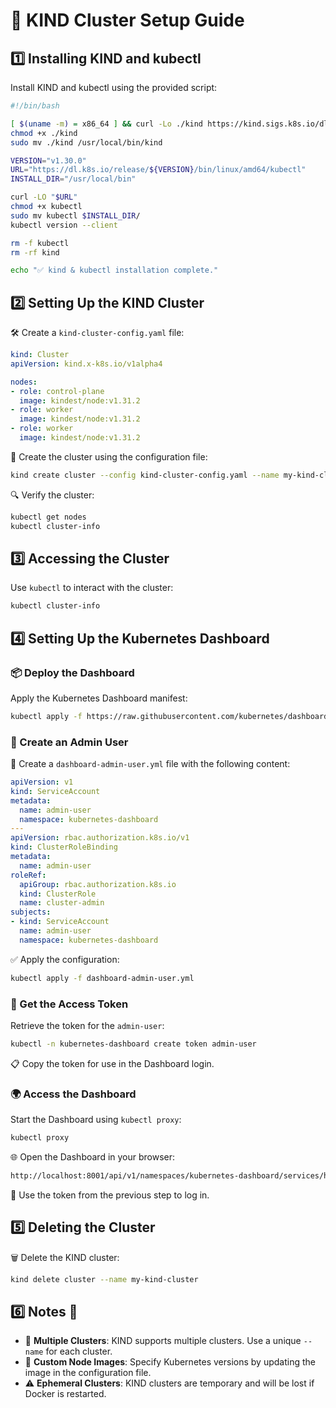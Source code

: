 # 🚀 KIND Cluster Setup Guide

## 1️⃣ Installing KIND and kubectl

Install KIND and kubectl using the provided script:

```bash
#!/bin/bash

[ $(uname -m) = x86_64 ] && curl -Lo ./kind https://kind.sigs.k8s.io/dl/v0.27.0/kind-linux-amd64
chmod +x ./kind
sudo mv ./kind /usr/local/bin/kind

VERSION="v1.30.0"
URL="https://dl.k8s.io/release/${VERSION}/bin/linux/amd64/kubectl"
INSTALL_DIR="/usr/local/bin"

curl -LO "$URL"
chmod +x kubectl
sudo mv kubectl $INSTALL_DIR/
kubectl version --client

rm -f kubectl
rm -rf kind

echo "✅ kind & kubectl installation complete."
```

## 2️⃣ Setting Up the KIND Cluster

🛠️ Create a `kind-cluster-config.yaml` file:

```yaml
kind: Cluster
apiVersion: kind.x-k8s.io/v1alpha4

nodes:
- role: control-plane
  image: kindest/node:v1.31.2
- role: worker
  image: kindest/node:v1.31.2
- role: worker
  image: kindest/node:v1.31.2
```

🚀 Create the cluster using the configuration file:

```bash
kind create cluster --config kind-cluster-config.yaml --name my-kind-cluster
```

🔍 Verify the cluster:

```bash
kubectl get nodes
kubectl cluster-info
```

## 3️⃣ Accessing the Cluster

Use `kubectl` to interact with the cluster:

```bash
kubectl cluster-info
```

## 4️⃣ Setting Up the Kubernetes Dashboard

### 📦 Deploy the Dashboard

Apply the Kubernetes Dashboard manifest:

```bash
kubectl apply -f https://raw.githubusercontent.com/kubernetes/dashboard/v2.7.0/aio/deploy/recommended.yaml
```

### 👤 Create an Admin User

📝 Create a `dashboard-admin-user.yml` file with the following content:

```yaml
apiVersion: v1
kind: ServiceAccount
metadata:
  name: admin-user
  namespace: kubernetes-dashboard
---
apiVersion: rbac.authorization.k8s.io/v1
kind: ClusterRoleBinding
metadata:
  name: admin-user
roleRef:
  apiGroup: rbac.authorization.k8s.io
  kind: ClusterRole
  name: cluster-admin
subjects:
- kind: ServiceAccount
  name: admin-user
  namespace: kubernetes-dashboard
```

✅ Apply the configuration:

```bash
kubectl apply -f dashboard-admin-user.yml
```

### 🔑 Get the Access Token

Retrieve the token for the `admin-user`:

```bash
kubectl -n kubernetes-dashboard create token admin-user
```

📋 Copy the token for use in the Dashboard login.

### 🌍 Access the Dashboard

Start the Dashboard using `kubectl proxy`:

```bash
kubectl proxy
```

🌐 Open the Dashboard in your browser:

```bash
http://localhost:8001/api/v1/namespaces/kubernetes-dashboard/services/https:kubernetes-dashboard:/proxy/
```

🔑 Use the token from the previous step to log in.

## 5️⃣ Deleting the Cluster

🗑️ Delete the KIND cluster:

```bash
kind delete cluster --name my-kind-cluster
```

## 6️⃣ Notes 📝

- 🔄 **Multiple Clusters**: KIND supports multiple clusters. Use a unique `--name` for each cluster.
- 🎯 **Custom Node Images**: Specify Kubernetes versions by updating the image in the configuration file.
- ⚠️ **Ephemeral Clusters**: KIND clusters are temporary and will be lost if Docker is restarted.
